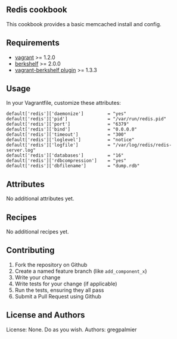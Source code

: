 Redis cookbook
------------------

This cookbook provides a basic memcached install and config.

Requirements
------------
* [vagrant](http://downloads.vagrantup.com/) >= 1.2.0
* [berkshelf](http://berkshelf.com/) >= 2.0.0
* [vagrant-berkshelf plugin](https://github.com/RiotGames/vagrant-berkshelf) >= 1.3.3

Usage
-----

In your Vagrantfile, customize these attributes:

````
default['redis']['daemonize']         = "yes"
default['redis']['pid']               = "/var/run/redis.pid"
default['redis']['port']              = "6379"
default['redis']['bind']              = "0.0.0.0"
default['redis']['timeout']           = "300"
default['redis']['loglevel']          = "notice"
default['redis']['logfile']           = "/var/log/redis/redis-server.log"
default['redis']['databases']         = "16"
default['redis']['rdbcompression']    = "yes"
default['redis']['dbfilename']        = "dump.rdb"
````

Attributes
----------

No additional attributes yet.

Recipes
-------

No additional recipes yet.

Contributing
------------

1. Fork the repository on Github
2. Create a named feature branch (like `add_component_x`)
3. Write your change
4. Write tests for your change (if applicable)
5. Run the tests, ensuring they all pass
6. Submit a Pull Request using Github

License and Authors
-------------------
License: None.  Do as you wish.
Authors: gregpalmier
